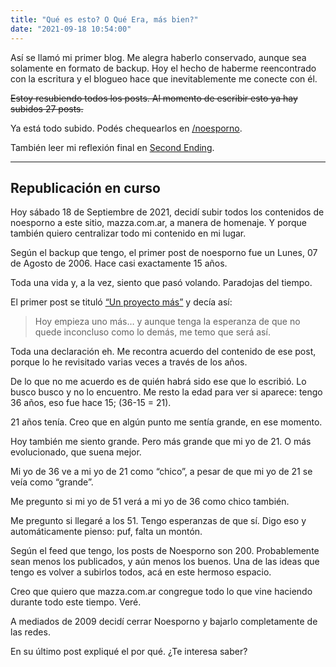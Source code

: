 ```yaml
---
title: "Qué es esto? O Qué Era, más bien?"
date: "2021-09-18 10:54:00"
---
```


Así se llamó mi primer blog. Me alegra haberlo conservado, aunque sea solamente en formato de backup. Hoy el hecho de haberme reencontrado con la escritura y el blogueo hace que inevitablemente me conecte con él.

~~Estoy resubiendo todos los posts. Al momento de escribir esto ya hay subidos 27 posts.~~

Ya está todo subido. Podés chequearlos en [/noesporno](/noesporno).

También leer mi reflexión final en [Second Ending](/noesporno/second-ending/).

---

## Republicación en curso
Hoy sábado 18 de Septiembre de 2021, decidí subir todos los contenidos de noesporno a este sitio, mazza.com.ar, a manera de homenaje. Y porque también quiero centralizar todo mi contenido en mi lugar.

Según el backup que tengo, el primer post de noesporno fue un Lunes, 07 de Agosto de 2006. Hace casi exactamente 15 años.

Toda una vida y, a la vez, siento que pasó volando. Paradojas del tiempo.

El primer post se tituló [“Un proyecto más”](/noesporno/2006/08/un-proyecto-mas/) y decía así:

> Hoy empieza uno más… y aunque tenga la esperanza de que no quede inconcluso como lo demás, me temo que será así.

Toda una declaración eh. Me recontra acuerdo del contenido de ese post, porque lo he revisitado varias veces a través de los años.

De lo que no me acuerdo es de quién habrá sido ese que lo escribió. Lo busco busco y no lo encuentro. Me resto la edad para ver si aparece: tengo 36 años, eso fue hace 15; (36-15 = 21).

21 años tenía. Creo que en algún punto me sentía grande, en ese momento.

Hoy también me siento grande. Pero más grande que mi yo de 21. O más evolucionado, que suena mejor.

Mi yo de 36 ve a mi yo de 21 como “chico”, a pesar de que mi yo de 21 se veía como “grande”.

Me pregunto si mi yo de 51 verá a mi yo de 36 como chico también.

Me pregunto si llegaré a los 51. Tengo esperanzas de que sí. Digo eso y automáticamente pienso: puf, falta un montón.

Según el feed que tengo, los posts de Noesporno son 200. Probablemente sean menos los publicados, y aún menos los buenos. Una de las ideas que tengo es volver a subirlos todos, acá en este hermoso espacio.

Creo que quiero que mazza.com.ar congregue todo lo que vine haciendo durante todo este tiempo. Veré.

A mediados de 2009 decidí cerrar Noesporno y bajarlo completamente de las redes.

En su último post expliqué el por qué. ¿Te interesa saber?